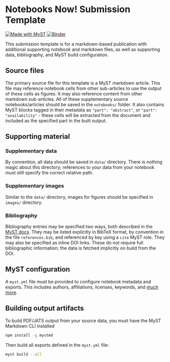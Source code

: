 # Notebooks Now! Submission Template

[![Made with MyST](https://img.shields.io/badge/made%20with-myst-orange)](https://mystmd.org)
[![Binder](https://mybinder.org/badge_logo.svg)](https://mybinder.org/v2/gh/Notebooks-Now/submission-myst-full/HEAD?labpath=notebooks/data-screening.ipynb)

This submission template is for a markdown-based publication with additional supporting notebook and markdown files, as well as supporting data, bibliography, and MyST build configuration.

## Source files

The primary source file for this template is a MyST markdown article. This file may reference notebook cells from other sub-articles to use the output of these cells as figures. It may also reference content from other markdown sub-articles. All of these supplementary source notebooks/articles should be saved in the `notebooks/` folder. It also contains MyST blocks tagged in their metadata as `"part": "abstract"`, or `"part": "availability"` - these cells will be extracted from the document and included as the specified part in the built output.

## Supporting material

### Supplementary data

By convention, all data should be saved in `data/` directory. There is nothing magic about this directory; references to your data from your notebook must still specify the correct relative path.

### Supplementary images

Similar to the `data/` directory, images for figures should be specified in `images/` directory.

### Bibliography

Bibliography entries may be specified two ways, both described in the [MyST docs](https://mystmd.org/guide/citations). They may be listed explicitly in BibTeX format, by convention in the file `references.bib`, and referenced by key using a `cite` MyST role. They may also be specified as inline DOI links. These do not require full bibliographic information; the data is fetched implicitly on build from the DOI.

## MyST configuration

A `myst.yml` file must be provided to configure notebook metadata and exports. This includes authors, affiliations, licenses, keywords, and [much more](https://mystmd.org/guide/frontmatter).

## Building output artifacts

To build PDF/JATS output from your source data, you must have the MyST Markdown CLI installed

```bash
npm install -g mystmd
```

Then build all exports defined in the `myst.yml` file:

```bash
myst build --all
```
